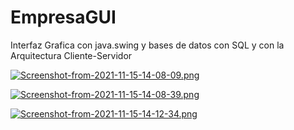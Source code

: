# EmpresaGUI
Interfaz Grafica con java.swing y bases de datos con SQL y con la Arquitectura Cliente-Servidor


[![Screenshot-from-2021-11-15-14-08-09.png](https://i.postimg.cc/j5wfvKML/Screenshot-from-2021-11-15-14-08-09.png)](https://postimg.cc/bDPdwXch)

[![Screenshot-from-2021-11-15-14-08-39.png](https://i.postimg.cc/C55QcRWb/Screenshot-from-2021-11-15-14-08-39.png)](https://postimg.cc/sGFmXgf2)

[![Screenshot-from-2021-11-15-14-12-34.png](https://i.postimg.cc/nLwRCFsz/Screenshot-from-2021-11-15-14-12-34.png)](https://postimg.cc/Y4YfPwzK)
